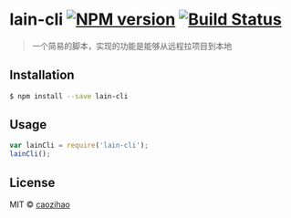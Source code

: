 # lain-cli [![NPM version](https://badge.fury.io/js/lain-cli.svg)](https://npmjs.org/package/lain-cli) [![Build Status](https://travis-ci.org/caozihao/lain-cli.svg?branch=master)](https://travis-ci.org/caozihao/lain-cli)

> 一个简易的脚本，实现的功能是能够从远程拉项目到本地

## Installation

```sh
$ npm install --save lain-cli
```

## Usage

```js
var lainCli = require('lain-cli');
lainCli();
```

## License

MIT © [caozihao](https://github.com/caozihao)
